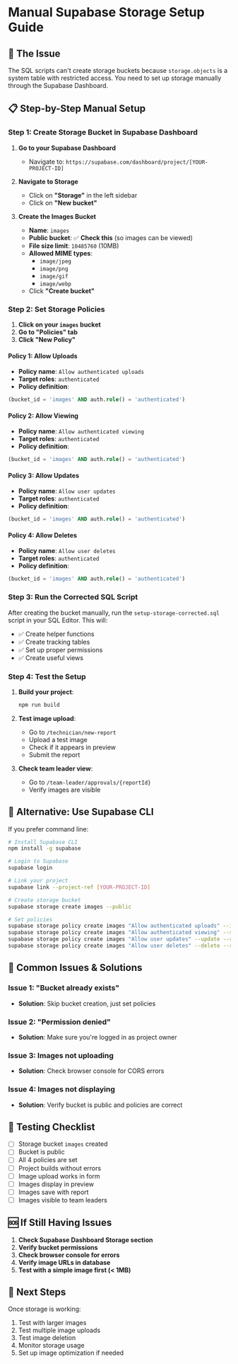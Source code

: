 # Manual Supabase Storage Setup Guide

## 🚨 The Issue
The SQL scripts can't create storage buckets because `storage.objects` is a system table with restricted access. You need to set up storage manually through the Supabase Dashboard.

## 📋 Step-by-Step Manual Setup

### Step 1: Create Storage Bucket in Supabase Dashboard

1. **Go to your Supabase Dashboard**
   - Navigate to: `https://supabase.com/dashboard/project/[YOUR-PROJECT-ID]`

2. **Navigate to Storage**
   - Click on **"Storage"** in the left sidebar
   - Click on **"New bucket"**

3. **Create the Images Bucket**
   - **Name**: `images`
   - **Public bucket**: ✅ **Check this** (so images can be viewed)
   - **File size limit**: `10485760` (10MB)
   - **Allowed MIME types**: 
     - `image/jpeg`
     - `image/png` 
     - `image/gif`
     - `image/webp`
   - Click **"Create bucket"**

### Step 2: Set Storage Policies

1. **Click on your `images` bucket**
2. **Go to "Policies" tab**
3. **Click "New Policy"**

#### Policy 1: Allow Uploads
- **Policy name**: `Allow authenticated uploads`
- **Target roles**: `authenticated`
- **Policy definition**:
```sql
(bucket_id = 'images' AND auth.role() = 'authenticated')
```

#### Policy 2: Allow Viewing
- **Policy name**: `Allow authenticated viewing`
- **Target roles**: `authenticated`
- **Policy definition**:
```sql
(bucket_id = 'images' AND auth.role() = 'authenticated')
```

#### Policy 3: Allow Updates
- **Policy name**: `Allow user updates`
- **Target roles**: `authenticated`
- **Policy definition**:
```sql
(bucket_id = 'images' AND auth.role() = 'authenticated')
```

#### Policy 4: Allow Deletes
- **Policy name**: `Allow user deletes`
- **Target roles**: `authenticated`
- **Policy definition**:
```sql
(bucket_id = 'images' AND auth.role() = 'authenticated')
```

### Step 3: Run the Corrected SQL Script

After creating the bucket manually, run the `setup-storage-corrected.sql` script in your SQL Editor. This will:

- ✅ Create helper functions
- ✅ Create tracking tables
- ✅ Set up proper permissions
- ✅ Create useful views

### Step 4: Test the Setup

1. **Build your project**:
   ```bash
   npm run build
   ```

2. **Test image upload**:
   - Go to `/technician/new-report`
   - Upload a test image
   - Check if it appears in preview
   - Submit the report

3. **Check team leader view**:
   - Go to `/team-leader/approvals/{reportId}`
   - Verify images are visible

## 🔧 Alternative: Use Supabase CLI

If you prefer command line:

```bash
# Install Supabase CLI
npm install -g supabase

# Login to Supabase
supabase login

# Link your project
supabase link --project-ref [YOUR-PROJECT-ID]

# Create storage bucket
supabase storage create images --public

# Set policies
supabase storage policy create images "Allow authenticated uploads" --insert --role authenticated
supabase storage policy create images "Allow authenticated viewing" --select --role authenticated
supabase storage policy create images "Allow user updates" --update --role authenticated
supabase storage policy create images "Allow user deletes" --delete --role authenticated
```

## 🚨 Common Issues & Solutions

### Issue 1: "Bucket already exists"
- **Solution**: Skip bucket creation, just set policies

### Issue 2: "Permission denied"
- **Solution**: Make sure you're logged in as project owner

### Issue 3: Images not uploading
- **Solution**: Check browser console for CORS errors

### Issue 4: Images not displaying
- **Solution**: Verify bucket is public and policies are correct

## 📱 Testing Checklist

- [ ] Storage bucket `images` created
- [ ] Bucket is public
- [ ] All 4 policies are set
- [ ] Project builds without errors
- [ ] Image upload works in form
- [ ] Images display in preview
- [ ] Images save with report
- [ ] Images visible to team leaders

## 🆘 If Still Having Issues

1. **Check Supabase Dashboard Storage section**
2. **Verify bucket permissions**
3. **Check browser console for errors**
4. **Verify image URLs in database**
5. **Test with a simple image first (< 1MB)**

## 🎯 Next Steps

Once storage is working:
1. Test with larger images
2. Test multiple image uploads
3. Test image deletion
4. Monitor storage usage
5. Set up image optimization if needed
